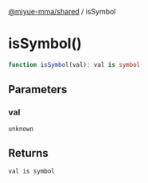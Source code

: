 [@miyue-mma/shared](../index.md) / isSymbol

# isSymbol()

```ts
function isSymbol(val): val is symbol
```

## Parameters

### val

`unknown`

## Returns

`val is symbol`
